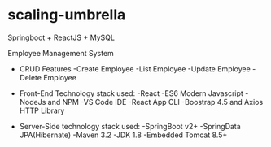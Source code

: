 # scaling-umbrella
Springboot + ReactJS + MySQL

Employee Management System

* CRUD Features
  -Create Employee
  -List Employee
  -Update Employee
  -Delete Employee

* Front-End Technology stack used:
  -React
  -ES6 Modern Javascript 
  -NodeJs and NPM
  -VS Code IDE
  -React App CLI
  -Boostrap 4.5 and Axios HTTP Library

* Server-Side technology stack used:
  -SpringBoot v2+
  -SpringData JPA(Hibernate)
  -Maven 3.2
  -JDK 1.8
  -Embedded Tomcat 8.5+
